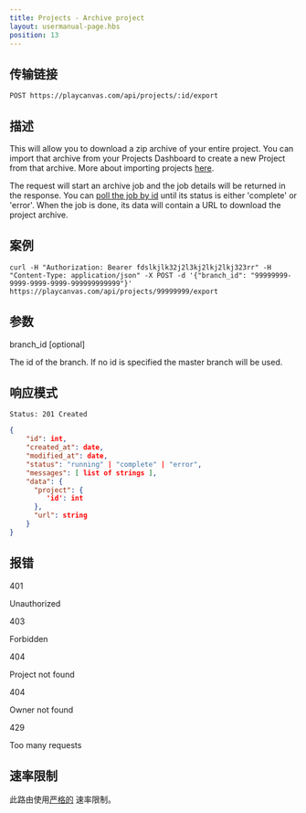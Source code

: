 ```yaml
---
title: Projects - Archive project
layout: usermanual-page.hbs
position: 13
---
```


## 传输链接

```none
POST https://playcanvas.com/api/projects/:id/export
```

## 描述

This will allow you to download a zip archive of your entire project. You can import that archive from your Projects Dashboard to create a new Project from that archive. More about importing projects [here][3].

The request will start an archive job and the job details will be returned in the response. You can [poll the job by id][2] until its status is either 'complete' or 'error'. When the job is done, its data will contain a URL to download the project archive.

## 案例

```none
curl -H "Authorization: Bearer fdslkjlk32j2l3kj2lkj2lkj323rr" -H "Content-Type: application/json" -X POST -d '{"branch_id": "99999999-9999-9999-9999-999999999999"}' https://playcanvas.com/api/projects/99999999/export
```

## 参数

<div class="params">
<div class="parameter"><span class="param">branch_id [optional]</span><p>The id of the branch. If no id is specified the master branch will be used.</p></div>
</div>

## 响应模式

```none
Status: 201 Created
```

```json
{
    "id": int,
    "created_at": date,
    "modified_at": date,
    "status": "running" | "complete" | "error",
    "messages": [ list of strings ],
    "data": {
      "project": {
         'id': int
      },
      "url": string
    }
}
```

## 报错

<div class="params">
<div class="parameter"><span class="param">401</span><p>Unauthorized</p></div>
<div class="parameter"><span class="param">403</span><p>Forbidden</p></div>
<div class="parameter"><span class="param">404</span><p>Project not found</p></div>
<div class="parameter"><span class="param">404</span><p>Owner not found</p></div>
<div class="parameter"><span class="param">429</span><p>Too many requests</p></div>
</div>

## 速率限制

此路由使用[严格的][1] 速率限制。

[1]: /user-manual/api#rate-limiting
[2]: /user-manual/api/job-get
[3]: /user-manual/profile/projects/#import-project


